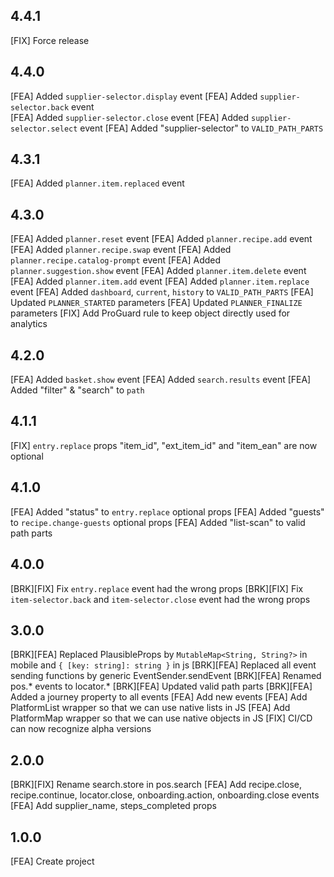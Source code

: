 ## 4.4.1
[FIX] Force release

## 4.4.0
[FEA] Added `supplier-selector.display` event
[FEA] Added `supplier-selector.back` event  
[FEA] Added `supplier-selector.close` event
[FEA] Added `supplier-selector.select` event
[FEA] Added "supplier-selector" to `VALID_PATH_PARTS`

## 4.3.1
[FEA] Added `planner.item.replaced` event

## 4.3.0
[FEA] Added `planner.reset` event
[FEA] Added `planner.recipe.add` event
[FEA] Added `planner.recipe.swap` event
[FEA] Added `planner.recipe.catalog-prompt` event
[FEA] Added `planner.suggestion.show` event
[FEA] Added `planner.item.delete` event
[FEA] Added `planner.item.add` event
[FEA] Added `planner.item.replace` event
[FEA] Added `dashboard`, `current`, `history` to `VALID_PATH_PARTS`
[FEA] Updated `PLANNER_STARTED` parameters
[FEA] Updated `PLANNER_FINALIZE` parameters
[FIX] Add ProGuard rule to keep object directly used for analytics

## 4.2.0
[FEA] Added `basket.show` event
[FEA] Added `search.results` event
[FEA] Added "filter" & "search" to `path`

## 4.1.1
[FIX] `entry.replace` props "item_id", "ext_item_id" and "item_ean" are now optional

## 4.1.0
[FEA] Added "status" to `entry.replace` optional props
[FEA] Added "guests" to `recipe.change-guests` optional props
[FEA] Added "list-scan" to valid path parts

## 4.0.0
[BRK][FIX] Fix `entry.replace` event had the wrong props
[BRK][FIX] Fix `item-selector.back` and `item-selector.close` event had the wrong props

## 3.0.0
[BRK][FEA] Replaced PlausibleProps by `MutableMap<String, String?>` in mobile and `{ [key: string]: string }` in js
[BRK][FEA] Replaced all event sending functions by generic EventSender.sendEvent
[BRK][FEA] Renamed pos.* events to locator.*
[BRK][FEA] Updated valid path parts
[BRK][FEA] Added a journey property to all events
[FEA] Add new events
[FEA] Add PlatformList wrapper so that we can use native lists in JS
[FEA] Add PlatformMap wrapper so that we can use native objects in JS
[FIX] CI/CD can now recognize alpha versions

## 2.0.0
[BRK][FIX] Rename search.store in pos.search
[FEA] Add recipe.close, recipe.continue, locator.close, onboarding.action, onboarding.close events
[FEA] Add supplier_name, steps_completed props

## 1.0.0
[FEA] Create project
